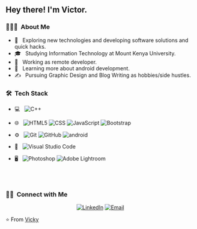 
<h2> Hey there! I'm Victor.</h2>

<h3> 👨🏻‍💻 &nbsp;About Me </h3>

- 🤔 &nbsp; Exploring new technologies and developing software solutions and quick hacks.
- 🎓 &nbsp; Studying  Information Technology at Mount Kenya University.
- 💼 &nbsp; Working as remote developer.
- 🌱 &nbsp; Learning more about android development.
- ✍️ &nbsp; Pursuing Graphic Design and Blog Writing as hobbies/side hustles.

<h3> 🛠 &nbsp;Tech Stack</h3>

- 💻 &nbsp;
  ![C++](https://img.shields.io/badge/-C++-333333?style=flat&logo=C%2B%2B&logoColor=00599C)
- 🌐 &nbsp;
  ![HTML5](https://img.shields.io/badge/-HTML5-333333?style=flat&logo=HTML5)
  ![CSS](https://img.shields.io/badge/-CSS-333333?style=flat&logo=CSS3&logoColor=1572B6)
  ![JavaScript](https://img.shields.io/badge/-JavaScript-333333?style=flat&logo=javascript)
  ![Bootstrap](https://img.shields.io/badge/-Bootstrap-333333?style=flat&logo=bootstrap&logoColor=563D7C)
- ⚙️ &nbsp;
  ![Git](https://img.shields.io/badge/-Git-333333?style=flat&logo=git)
  ![GitHub](https://img.shields.io/badge/-GitHub-333333?style=flat&logo=github)
  ![android](https://camo.githubusercontent.com/a7c55d315a7eaca2e8a54503acd9c733a439809520240a703462e92f50f11d0b/68747470733a2f2f696d672e736869656c64732e696f2f62616467652f2d416e64726f696425323053747564696f2d3333333333333f7374796c653d666c6174266c6f676f3d616e64726f69642d73747564696f266c6f676f436f6c6f723d23363639393333)

- 🔧 &nbsp;
  ![Visual Studio Code](https://img.shields.io/badge/-Visual%20Studio%20Code-333333?style=flat&logo=visual-studio-code&logoColor=007ACC)
- 🖥 &nbsp;
  ![Photoshop](https://img.shields.io/badge/-Photoshop-333333?style=flat&logo=adobe-photoshop) ![Adobe Lightroom](https://img.shields.io/badge/Adobe%20Lightroom-31A8FF.svg?style=for-the-badge&logo=Adobe%20Lightroom&logoColor=white)

  
<br/>

<a href="https://github.com/Vickyprinz">
</a>

<br/>

<h3> 🤝🏻 &nbsp;Connect with Me </h3>

<p align="center">
</a>
<a href="https://www.linkedin.com/in/victor-kariuki-40412023a//"><img alt="LinkedIn" src="https://img.shields.io/badge/LinkedIn-Vicky%20Prinz-blue?style=flat-square&logo=linkedin"></a>
</a>
<a href="mailto:kariukivictor315@gmail.com"><img alt="Email" src="https://img.shields.io/badge/Email-kariukivictor315@gmail.com-blue?style=flat-square&logo=gmail"></a>
</p>

⭐️ From [Vicky](https://github.com/Vickyprinz)
